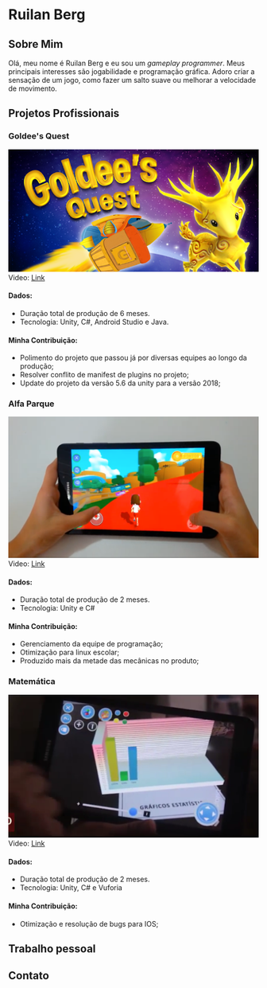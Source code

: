 # Ruilan Berg
## Sobre Mim
Olá, meu nome é Ruilan Berg e eu sou um _gameplay programmer_. Meus principais interesses são jogabilidade e programação gráfica. Adoro criar a sensação de um jogo, como fazer um salto suave ou melhorar a velocidade de movimento.

## Projetos Profissionais


### Goldee's Quest
![Image](Img/Screenshot-Goldee.png)  
Video: [Link](https://www.youtube.com/watch?v=948ouaNEe90)

#### Dados:
*   Duração total de produção de 6 meses.
*   Tecnologia: Unity, C#, Android Studio e Java.

#### Minha Contribuição:
*   Polimento do projeto que passou já por diversas equipes ao longo da produção;
*   Resolver conflito de manifest de plugins no projeto;
*   Update do projeto da versão 5.6 da unity para a versão 2018;



### Alfa Parque
![Image](Img/Screenshot-Alfa_Parque.png)  
Video: [Link](https://www.youtube.com/watch?v=If9X6rucgv0)

#### Dados:
*   Duração total de produção de 2 meses.
*   Tecnologia: Unity e C#

#### Minha Contribuição:
*   Gerenciamento da equipe de programação;
*   Otimização para linux escolar;
*   Produzido mais da metade das mecânicas no produto;


### Matemática
![Image](Img/Screenshot-Matematica.png)  
Video: [Link](https://www.youtube.com/watch?v=Xo04dSepUVA)

#### Dados:
*   Duração total de produção de 2 meses.
*   Tecnologia: Unity, C# e Vuforia

#### Minha Contribuição:
*   Otimização e resolução de bugs para IOS;



## Trabalho pessoal



## Contato
